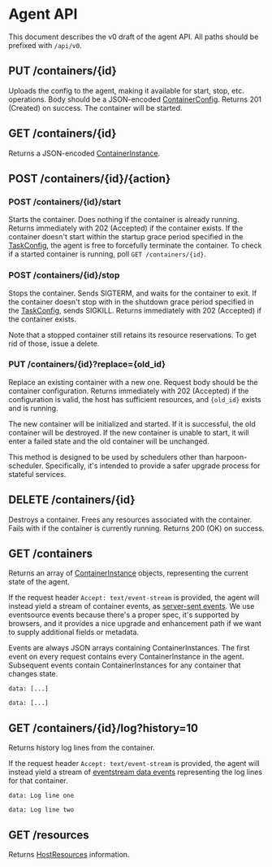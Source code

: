 # Agent API

This document describes the v0 draft of the agent API.
All paths should be prefixed with `/api/v0`.


## PUT /containers/{id}

Uploads the config to the agent, making it available for start, stop, etc.
operations. Body should be a JSON-encoded [ContainerConfig][containerconfig].
Returns 201 (Created) on success. The container will be started.


## GET /containers/{id}

Returns a JSON-encoded [ContainerInstance][containerinstance].


## POST /containers/{id}/{action}

### POST /containers/{id}/start

Starts the container. Does nothing if the container is already running.
Returns immediately with 202 (Accepted) if the container exists. If the
container doesn't start within the startup grace period specified in the
[TaskConfig][taskconfig], the agent is free to forcefully terminate the
container. To check if a started container is running, poll `GET
/containers/{id}`.

### POST /containers/{id}/stop

Stops the container. Sends SIGTERM, and waits for the container to exit. If
the container doesn't stop with in the shutdown grace period specified in the
[TaskConfig][taskconfig], sends SIGKILL. Returns immediately with 202
(Accepted) if the container exists.

Note that a stopped container still retains its resource reservations. To get
rid of those, issue a delete.

### PUT /containers/{id}?replace={old_id}

Replace an existing container with a new one. Request body should be the
container configuration. Returns immediately with 202 (Accepted) if the
configuration is valid, the host has sufficient resources, and `{old_id}`
exists and is running.

The new container will be initialized and started. If it is successful, the old
container will be destroyed. If the new container is unable to start, it will
enter a failed state and the old container will be unchanged.

This method is designed to be used by schedulers other than harpoon-scheduler.
Specifically, it's intended to provide a safer upgrade process for stateful
services.

## DELETE /containers/{id}

Destroys a container. Frees any resources associated with the container. Fails
with if the container is currently running. Returns 200 (OK) on success.

## GET /containers

Returns an array of [ContainerInstance][containerinstance] objects,
representing the current state of the agent.

If the request header `Accept: text/event-stream` is provided, the agent will
instead yield a stream of container events, as [server-sent events][sse]. We
use eventsource events because there's a proper spec, it's supported by
browsers, and it provides a nice upgrade and enhancement path if we want to
supply additional fields or metadata.

[sse]: http://www.w3.org/TR/eventsource

Events are always JSON arrays containing ContainerInstances. The first event
on every request contains every ContainerInstance in the agent. Subsequent
events contain ContainerInstances for any container that changes state.

```
data: [...]

data: [...]
```

## GET /containers/{id}/log?history=10

Returns history log lines from the container.

If the request header `Accept: text/event-stream` is provided, the agent will
instead yield a stream of [eventstream data events][sse] representing the log
lines for that container.

```
data: Log line one

data: Log line two
```

## GET /resources

Returns [HostResources][hostresources] information.


[containerconfig]: http://godoc.org/github.com/soundcloud/harpoon/harpoon-agent/lib#ContainerConfig
[containerinstance]: http://godoc.org/github.com/soundcloud/harpoon/harpoon-agent/lib#ContainerInstance
[hostresources]: http://godoc.org/github.com/soundcloud/harpoon/harpoon-agent/lib#HostResources
[taskconfig]: http://godoc.org/github.com/soundcloud/harpoon/harpoon-configstore/lib#TaskConfig
